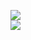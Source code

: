 [![](https://img.shields.io/badge/Made%20With-Github%20Spray-lightgrey.svg?style=for-the-badge&logo=github)](https://github.com/Annihil/github-spray#19904)  
[![](https://i.imgur.com/2DrTn0Z.gif)](https://github.com/Annihil/github-spray)